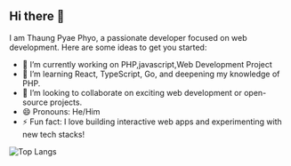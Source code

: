 ## Hi there 👋


I am Thaung Pyae Phyo, a passionate developer focused on web development.
Here are some ideas to get you started:

- 🔭 I’m currently working on PHP,javascript,Web Development Project
- 🌱  I’m learning React, TypeScript, Go, and deepening my knowledge of PHP.
- 👯 I’m looking to collaborate on exciting web development or open-source projects.
- 😄 Pronouns: He/Him
- ⚡ Fun fact: I love building interactive web apps and experimenting with new tech stacks!

![Top Langs](https://github-readme-stats.vercel.app/api/top-langs/?username=anuraghazra&hide_progress=true)
